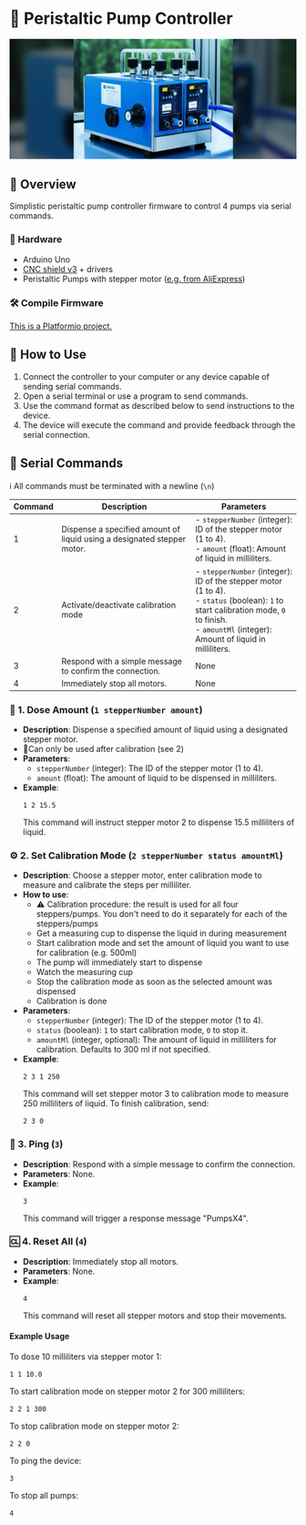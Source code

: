 # 🚀 Peristaltic Pump Controller
![Header image](/assets/header.jpg)

## 📑 Overview
Simplistic peristaltic pump controller firmware to control 4 pumps via serial commands.

### 🔧 Hardware
* Arduino Uno
* [CNC shield v3](https://www.az-delivery.de/en/products/az-delivery-cnc-shield-v3) + drivers
* Peristaltic Pumps with stepper motor ([e.g. from AliExpress](https://de.aliexpress.com/item/1005004240331933.html))

### 🛠️ Compile Firmware
[This is a Platformio project.](https://platformio.org/)

## 📝 How to Use

1. Connect the controller to your computer or any device capable of sending serial commands.
2. Open a serial terminal or use a program to send commands.
3. Use the command format as described below to send instructions to the device.
4. The device will execute the command and provide feedback through the serial connection.

## 💬 Serial Commands

ℹ️ All commands must be terminated with a newline (`\n`)

| Command | Description                                                             | Parameters                                                                                                                                                                                            |
|---------|-------------------------------------------------------------------------|-------------------------------------------------------------------------------------------------------------------------------------------------------------------------------------------------------|
| 1       | Dispense a specified amount of liquid using a designated stepper motor. | - `stepperNumber` (integer): ID of the stepper motor (1 to 4). <br> - `amount` (float): Amount of liquid in milliliters.                                                                              |
| 2       | Activate/deactivate calibration mode                                    | - `stepperNumber` (integer): ID of the stepper motor (1 to 4). <br> - `status` (boolean): `1` to start calibration mode, `0` to finish. <br> - `amountMl` (integer): Amount of liquid in milliliters. |
| 3       | Respond with a simple message to confirm the connection.                | None                                                                                                                                                                                                  |
| 4       | Immediately stop all motors.                                            | None                                                                                                                                                                                                  |

### 🧪 1. Dose Amount (`1 stepperNumber amount`)
- **Description**: Dispense a specified amount of liquid using a designated stepper motor. 
- 🚨Can only be used after calibration (see 2)
- **Parameters**:
    - `stepperNumber` (integer): The ID of the stepper motor (1 to 4).
    - `amount` (float): The amount of liquid to be dispensed in milliliters.
- **Example**:
  ```plaintext
  1 2 15.5
  ```
  This command will instruct stepper motor 2 to dispense 15.5 milliliters of liquid.

### ⚙️ 2. Set Calibration Mode (`2 stepperNumber status amountMl`)
- **Description**: Choose a stepper motor, enter calibration mode to measure and calibrate the steps per milliliter.
- **How to use**:
    * ⚠️ Calibration procedure: the result is used for all four steppers/pumps. You don't need to do it separately for each of the steppers/pumps
    * Get a measuring cup to dispense the liquid in during measurement
    * Start calibration mode and set the amount of liquid you want to use for calibration (e.g. 500ml)
    * The pump will immediately start to dispense
    * Watch the measuring cup
    * Stop the calibration mode as soon as the selected amount was dispensed
    * Calibration is done
- **Parameters**:
    - `stepperNumber` (integer): The ID of the stepper motor (1 to 4).
    - `status` (boolean): `1` to start calibration mode, `0` to stop it.
    - `amountMl` (integer, optional): The amount of liquid in milliliters for calibration. Defaults to 300 ml if not specified.
- **Example**:
  ```plaintext
  2 3 1 250
  ```
  This command will set stepper motor 3 to calibration mode to measure 250 milliliters of liquid. To finish calibration, send:
  ```plaintext
  2 3 0
  ```

### 📡 3. Ping (`3`)
- **Description**: Respond with a simple message to confirm the connection.
- **Parameters**: None.
- **Example**:
  ```plaintext
  3
  ```
  This command will trigger a response message "PumpsX4".

### 🆑 4. Reset All (`4`)
- **Description**: Immediately stop all motors.
- **Parameters**: None.
- **Example**:
  ```plaintext
  4
  ```
  This command will reset all stepper motors and stop their movements.

#### Example Usage

To dose 10 milliliters via stepper motor 1:
```plaintext
1 1 10.0
```

To start calibration mode on stepper motor 2 for 300 milliliters:
```plaintext
2 2 1 300
```

To stop calibration mode on stepper motor 2:
```plaintext
2 2 0
```

To ping the device:
```plaintext
3
```

To stop all pumps:
```plaintext
4
```